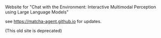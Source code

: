 Website for "Chat with the Environment: Interactive Multimodal Perception using Large Language Models"


see https://matcha-agent.github.io for updates.

(This old site is deprecated)

